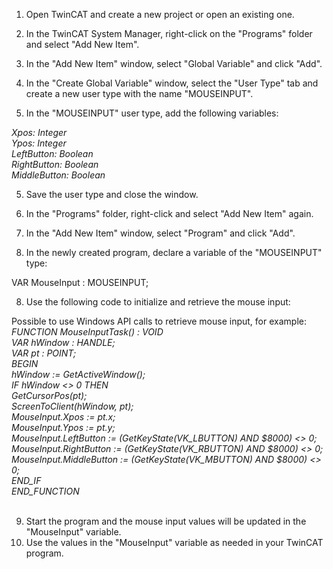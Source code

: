 1. Open TwinCAT and create a new project or open an existing one.

2. In the TwinCAT System Manager, right-click on the "Programs" folder and select "Add New Item".

3. In the "Add New Item" window, select "Global Variable" and click "Add".

4. In the "Create Global Variable" window, select the "User Type" tab and create a new user type with the name "MOUSEINPUT".

5. In the "MOUSEINPUT" user type, add the following variables: <br>

<i>
Xpos: Integer  <br>
Ypos: Integer  <br>
LeftButton: Boolean <br>
RightButton: Boolean <br>
MiddleButton: Boolean <br></i>

5. Save the user type and close the window.

6. In the "Programs" folder, right-click and select "Add New Item" again.

7. In the "Add New Item" window, select "Program" and click "Add".

7. In the newly created program, declare a variable of the "MOUSEINPUT" type:

VAR MouseInput : MOUSEINPUT;

8. Use the following code to initialize and retrieve the mouse input:

Possible to use Windows API calls to retrieve mouse input, for example:
<i>
FUNCTION MouseInputTask() : VOID <br>
    VAR hWindow : HANDLE; <br>
    VAR pt : POINT; <br>
BEGIN <br>
    hWindow := GetActiveWindow(); <br>
    IF hWindow <> 0 THEN<br>
        GetCursorPos(pt);<br>
        ScreenToClient(hWindow, pt);<br>
        MouseInput.Xpos := pt.x; <br>
        MouseInput.Ypos := pt.y;<br>
        MouseInput.LeftButton := (GetKeyState(VK_LBUTTON) AND $8000) <> 0;<br>
        MouseInput.RightButton := (GetKeyState(VK_RBUTTON) AND $8000) <> 0;<br>
        MouseInput.MiddleButton := (GetKeyState(VK_MBUTTON) AND $8000) <> 0;<br>
    END_IF<br>
END_FUNCTION<br>
</i>
<br>

9. Start the program and the mouse input values will be updated in the "MouseInput" variable.
10. Use the values in the "MouseInput" variable as needed in your TwinCAT program.





